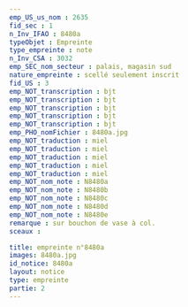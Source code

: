 ```yaml
---
emp_US_us_nom : 2635
fid_sec : 1
n_Inv_IFAO : 8480a
typeObjet : Empreinte
type_empreinte : note
n_Inv_CSA : 3032
emp_SEC_nom_secteur : palais, magasin sud
nature_empreinte : scellé seulement inscrit
fid_US : 3
emp_NOT_transcription : bjt
emp_NOT_transcription : bjt
emp_NOT_transcription : bjt
emp_NOT_transcription : bjt
emp_NOT_transcription : bjt
emp_PHO_nomFichier : 8480a.jpg
emp_NOT_traduction : miel
emp_NOT_traduction : miel
emp_NOT_traduction : miel
emp_NOT_traduction : miel
emp_NOT_traduction : miel
emp_NOT_nom_note : N8480a
emp_NOT_nom_note : N8480b
emp_NOT_nom_note : N8480c
emp_NOT_nom_note : N8480d
emp_NOT_nom_note : N8480e
remarque : sur bouchon de vase à col.
sceaux :

title: empreinte n°8480a
images: 8480a.jpg
id_notice: 8480a
layout: notice
type: empreinte
partie: 2
---
```

